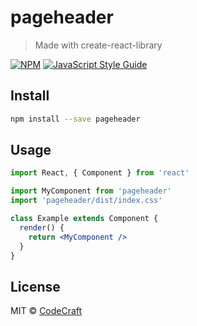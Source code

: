 # pageheader

> Made with create-react-library

[![NPM](https://img.shields.io/npm/v/pageheader.svg)](https://www.npmjs.com/package/pageheader) [![JavaScript Style Guide](https://img.shields.io/badge/code_style-standard-brightgreen.svg)](https://standardjs.com)

## Install

```bash
npm install --save pageheader
```

## Usage

```jsx
import React, { Component } from 'react'

import MyComponent from 'pageheader'
import 'pageheader/dist/index.css'

class Example extends Component {
  render() {
    return <MyComponent />
  }
}
```

## License

MIT © [CodeCraft](https://github.com/CodeCraft)
